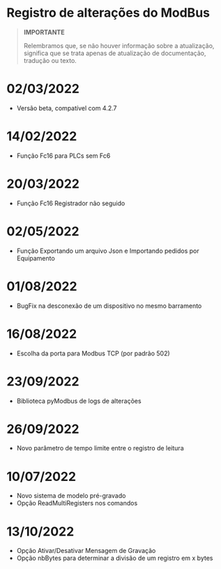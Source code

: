 # Registro de alterações do ModBus

>**IMPORTANTE**
>
>Relembramos que, se não houver informação sobre a atualização, significa que se trata apenas de atualização de documentação, tradução ou texto.

# 02/03/2022

- Versão beta, compatível com 4.2.7

# 14/02/2022

- Função Fc16 para PLCs sem Fc6

# 20/03/2022

- Função Fc16 Registrador não seguido

# 02/05/2022

- Função Exportando um arquivo Json e Importando pedidos por Equipamento 

# 01/08/2022

- BugFix na desconexão de um dispositivo no mesmo barramento

# 16/08/2022

- Escolha da porta para Modbus TCP (por padrão 502)

# 23/09/2022

- Biblioteca pyModbus de logs de alterações

# 26/09/2022

- Novo parâmetro de tempo limite entre o registro de leitura

# 10/07/2022

- Novo sistema de modelo pré-gravado
- Opção ReadMultiRegisters nos comandos

# 13/10/2022

- Opção Ativar/Desativar Mensagem de Gravação
- Opção nbBytes para determinar a divisão de um registro em x bytes